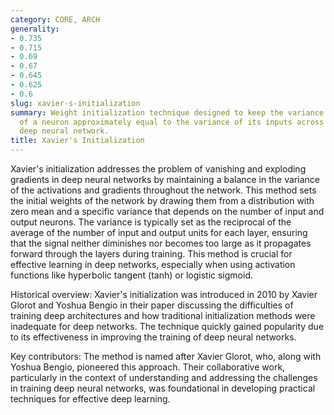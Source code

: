```yaml
---
category: CORE, ARCH
generality:
- 0.735
- 0.715
- 0.69
- 0.67
- 0.645
- 0.625
- 0.6
slug: xavier-s-initialization
summary: Weight initialization technique designed to keep the variance of the outputs
  of a neuron approximately equal to the variance of its inputs across layers in a
  deep neural network.
title: Xavier's Initialization
---
```


Xavier's initialization addresses the problem of vanishing and exploding gradients in deep neural networks by maintaining a balance in the variance of the activations and gradients throughout the network. This method sets the initial weights of the network by drawing them from a distribution with zero mean and a specific variance that depends on the number of input and output neurons. The variance is typically set as the reciprocal of the average of the number of input and output units for each layer, ensuring that the signal neither diminishes nor becomes too large as it propagates forward through the layers during training. This method is crucial for effective learning in deep networks, especially when using activation functions like hyperbolic tangent (tanh) or logistic sigmoid.

Historical overview:
Xavier's initialization was introduced in 2010 by Xavier Glorot and Yoshua Bengio in their paper discussing the difficulties of training deep architectures and how traditional initialization methods were inadequate for deep networks. The technique quickly gained popularity due to its effectiveness in improving the training of deep neural networks.

Key contributors:
The method is named after Xavier Glorot, who, along with Yoshua Bengio, pioneered this approach. Their collaborative work, particularly in the context of understanding and addressing the challenges in training deep neural networks, was foundational in developing practical techniques for effective deep learning.